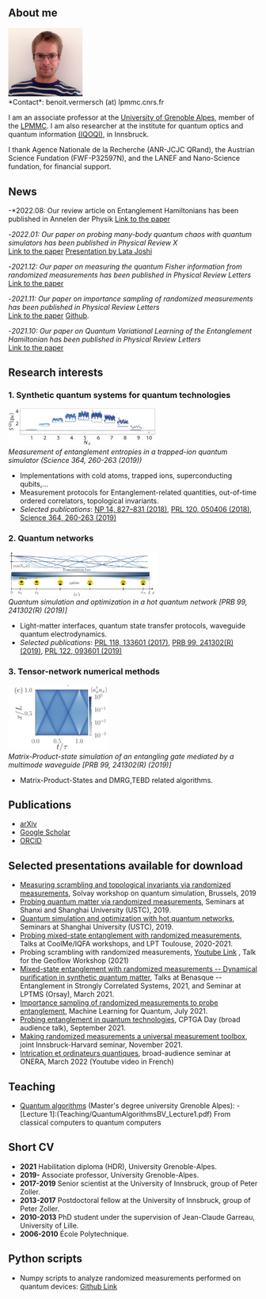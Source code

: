 ##  <a name="about"> </a> About me
<img src="Pics/vermersch.jpg" alt="drawing" width="150"/>
<br/>
*Contact*: benoit.vermersch (at) lpmmc.cnrs.fr

I am an associate professor at the [University of Grenoble Alpes](https://www.univ-grenoble-alpes.fr), member of the [LPMMC](https://lpmmc.cnrs.fr/). I am also researcher at the institute for quantum optics and quantum information [(IQOQI)](http://iqoqi.at/en), in Innsbruck.

I thank Agence Nationale de la Recherche (ANR-JCJC QRand), the Austrian Science Fundation (FWF-P32597N), and the LANEF and Nano-Science fundation, for financial support.

## <a name="highlights"> </a> News

-*2022.08: Our review article on Entanglement Hamiltonians has been published in Annelen der Physik
[Link to the paper](https://onlinelibrary.wiley.com/doi/abs/10.1002/andp.202200064)

-*2022.01: Our paper on probing many-body quantum chaos with quantum simulators has been published in Physical Review X*<br/>
[Link to the paper](https://journals.aps.org/prx/abstract/10.1103/PhysRevX.12.011018)
[Presentation by Lata Joshi](https://www.youtube.com/watch?v=jHWJR1GXgZk)

-*2021.12: Our paper on measuring the quantum Fisher information from randomized measurements  has been published in Physical Review Letters*<br/>
[Link to the paper](https://journals.aps.org/prl/abstract/10.1103/PhysRevLett.127.260501)

-*2021.11: Our paper on importance sampling of randomized measurements  has been published in Physical Review Letters*<br/>
[Link to the paper](https://link.aps.org/doi/10.1103/PhysRevLett.127.200503)
[Github](https://github.com/bvermersch/RandomMeas).

-*2021.10: Our paper on Quantum Variational Learning of the Entanglement Hamiltonian has been published in Physical Review Letters*<br/>
[Link to the paper](https://journals.aps.org/prl/abstract/10.1103/PhysRevLett.127.170501)

## <a name="research"> </a> Research interests

### 1. Synthetic quantum systems for quantum technologies

<img src="Pics/Brydges2019.jpg" alt="drawing" width="300"/> <br/>*Measurement of entanglement entropies in a trapped-ion quantum simulator (Science 364, 260-263 (2019))* 

- Implementations with cold atoms, trapped ions, superconducting qubits,...
- Measurement protocols for 
Entanglement-related quantities, out-of-time ordered correlators, topological invariants.
- *Selected publications*:
[NP 14, 827–831 (2018)](https://www.nature.com/articles/s41567-018-0151-7), 
[PRL 120, 050406 (2018)](https://journals.aps.org/prl/abstract/10.1103/PhysRevLett.120.050406), 
[Science 364, 260-263 (2019)](https://science.sciencemag.org/content/364/6437/260)


### 2. Quantum networks

 <img src="Pics/Schuetz2019.jpg" alt="drawing" width="300"/><br/>*Quantum simulation and optimization in a hot quantum network [PRB 99, 241302(R) (2019)]* 

- Light-matter interfaces, quantum state transfer protocols, waveguide quantum electrodynamics.
- *Selected publications*:
 [PRL 118, 133601 (2017)](https://journals.aps.org/prl/abstract/10.1103/PhysRevLett.118.133601), 
 [PRB 99, 241302(R) (2019)](https://journals.aps.org/prb/abstract/10.1103/PhysRevB.99.241302), 
 [PRL 122, 093601 (2019)](https://journals.aps.org/prl/abstract/10.1103/PhysRevLett.122.093601)

### 3. Tensor-network numerical methods

 <img src="Pics/Schuetz2019_2.jpg" alt="drawing" width="200"/>  <br/>*Matrix-Product-state simulation of an entangling gate mediated by a multimode waveguide [PRB 99, 241302(R) (2019)]*

 - Matrix-Product-States and DMRG,TEBD related algorithms.
 
## <a name="publications"> </a> Publications

- [arXiv](https://arxiv.org/search/?searchtype=author&query=Vermersch%2C+B)
- [Google Scholar](https://scholar.google.com/citations?user=gbPKVn4AAAAJ&hl=en)
- [ORCID](https://orcid.org/0000-0001-6781-2079)

## <a name="talks"> </a> Selected presentations available for download

- [Measuring scrambling and topological invariants via randomized measurements](Talks/20190218Vermersch_SolvayConference.pdf), Solvay workshop on quantum simulation, Brussels, 2019
- [Probing quantum matter via randomized measurements](Talks/20190226Vermersch_StateKeyLaboratory_PekingUniversity_USTCTalk1.pdf), Seminars at Shanxi and Shanghai University (USTC), 2019.
- [Quantum simulation and optimization with hot quantum networks](Talks/20190304Vermersch_USTCTalk2.pdf),  Seminars at Shanghai University (USTC), 2019.
- [Probing mixed-state entanglement with randomized measurements](Talks/20210126Vermersch_Toulouse.pdf), Talks at CoolMe/IQFA workshops, and LPT Toulouse, 2020-2021.
- Probing scrambling with randomized measurements, [Youtube Link](https://www.youtube.com/watch?v=QXQpylnXcD8&list=PLRcSLyvevJ1awX7IimKjVsGTd_IGgJHU0) , Talk for the Geoflow Workshop (2021) 
- [Mixed-state entanglement with randomized measurements -- Dynamical purification in synthetic quantum matter](http://benasque.org/2021scs/talks_contr/243_20210126Vermersch_Benasque.pdf), Talks at Benasque -- Entanglement in Strongly Correlated Systems, 2021, and Seminar at LPTMS (Orsay), March 2021.
- [Importance sampling of randomized measurements to probe entanglement](Talks/20210706Vermersch_MachineLearning2021.pdf), Machine Learning for Quantum, July 2021.
- [Probing entanglement in quantum technologies](Talks/20210927Vermersch_CPTGA.pdf), CPTGA Day (broad audience talk),  September 2021.
- [Making randomized measurements a universal measurement toolbox](Talks/BVermersch_InnsbruckNov42021.pdf), joint Innsbruck-Harvard seminar,  November 2021.
- [Intrication et ordinateurs quantiques](https://www.youtube.com/watch?v=nzCEfEiQVDE), broad-audience seminar at ONERA, March 2022 (Youtube video in French)

## <a name="Teaching"> </a> Teaching
- [Quantum algorithms](https://master-nanosciences.univ-grenoble-alpes.fr/quantum-algorithms-820935.kjsp?RH=1585217059025) (Master's degree university Grenoble Alpes): 
	-[Lecture 1]:(Teaching/QuantumAlgorithmsBV_Lecture1.pdf) From classical computers to quantum computers

## <a name="cv"> </a> Short CV

- **2021** Habilitation diploma (HDR), University Grenoble-Alpes.
- **2019-** Associate professor, University Grenoble-Alpes.
- **2017-2019** Senior scientist at the University of Innsbruck, group of Peter Zoller.
- **2013-2017** Postdoctoral fellow at the University of Innsbruck, group of Peter Zoller.
- **2010-2013** PhD student under the supervision of Jean-Claude Garreau, University of Lille.
- **2006-2010** École Polytechnique.

##  <a name="Python scripts"> </a> Python scripts
- Numpy scripts to analyze randomized measurements performed on quantum devices: [Github Link](https://github.com/bvermersch/RandomMeas) 
